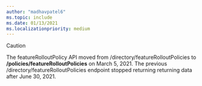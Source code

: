```yaml
---
author: "madhavpatel6"
ms.topic: include
ms.date: 01/13/2021
ms.localizationpriority: medium
---
```


<!-- markdownlint-disable MD041-->

> [!CAUTION]
> The featureRolloutPolicy API moved from /directory/featureRolloutPolicies to **/policies/featureRolloutPolicies** on March 5, 2021. The previous /directory/featureRolloutPolicies endpoint stopped returning returning data after June 30, 2021.
